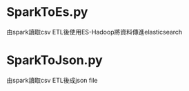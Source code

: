 # SparkToEs.py
由spark讀取csv ETL後使用ES-Hadoop將資料傳進elasticsearch

# SparkToJson.py
由spark讀取csv ETL後成json file

